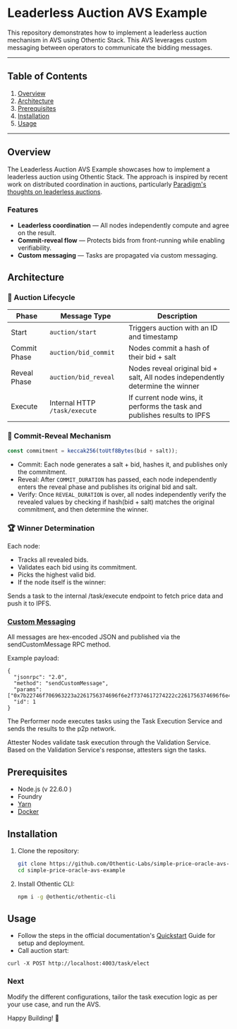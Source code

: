# Leaderless Auction AVS Example

This repository demonstrates how to implement a leaderless auction mechanism in AVS using Othentic Stack. This AVS leverages custom messaging between operators to communicate the bidding messages.

---

## Table of Contents

1. [Overview](#overview)
2. [Architecture](#architecture)
3. [Prerequisites](#prerequisites)
4. [Installation](#installation)
5. [Usage](#usage)

---

## Overview

The Leaderless Auction AVS Example showcases how to implement a leaderless auction using Othentic Stack. The approach is inspired by recent work on distributed coordination in auctions, particularly [Paradigm's thoughts on leaderless auctions](https://www.paradigm.xyz/2024/02/leaderless-auctions).


### Features

- **Leaderless coordination** — All nodes independently compute and agree on the result.
- **Commit-reveal flow** — Protects bids from front-running while enabling verifiability.
- **Custom messaging** — Tasks are propagated via custom messaging.

## Architecture


### 🔁 Auction Lifecycle

| Phase         | Message Type           | Description                                                                 |
|---------------|------------------------|-----------------------------------------------------------------------------|
| Start         | `auction/start`        | Triggers auction with an ID and timestamp                                  |
| Commit Phase  | `auction/bid_commit`   | Nodes commit a hash of their bid + salt                                    |
| Reveal Phase  | `auction/bid_reveal`   | Nodes reveal original bid + salt, All nodes independently determine the winner|
| Execute       | Internal HTTP `/task/execute` | If current node wins, it performs the task and publishes results to IPFS |

### 🧩 Commit-Reveal Mechanism

```js
const commitment = keccak256(toUtf8Bytes(bid + salt));
```

- Commit: Each node generates a salt + bid, hashes it, and publishes only the commitment.
- Reveal: After `COMMIT_DURATION` has passed, each node independently enters the reveal phase and publishes its original bid and salt.
- Verify: Once  `REVEAL_DURATION` is over, all nodes independently verify the revealed values by checking if hash(bid + salt) matches the original commitment, and then determine the winner.


### 🏆 Winner Determination
Each node:

- Tracks all revealed bids.
- Validates each bid using its commitment.
- Picks the highest valid bid.
- If the node itself is the winner:

Sends a task to the internal /task/execute endpoint to fetch price data and push it to IPFS.


### [Custom Messaging](https://docs.othentic.xyz/main/avs-framework/othentic-cli/p2p-config/custom-p2p-messaging)
All messages are hex-encoded JSON and published via the sendCustomMessage RPC method.

Example payload:

```
{
  "jsonrpc": "2.0",
  "method": "sendCustomMessage",
  "params": ["0x7b22746f706963223a2261756374696f6e2f7374617274222c2261756374696f6e4964223a31327d"],
  "id": 1
}
```

The Performer node executes tasks using the Task Execution Service and sends the results to the p2p network.

Attester Nodes validate task execution through the Validation Service. Based on the Validation Service's response, attesters sign the tasks. 

## Prerequisites

- Node.js (v 22.6.0 )
- Foundry
- [Yarn](https://yarnpkg.com/)
- [Docker](https://docs.docker.com/engine/install/)

## Installation

1. Clone the repository:

   ```bash
   git clone https://github.com/Othentic-Labs/simple-price-oracle-avs-example.git
   cd simple-price-oracle-avs-example
   ```

2. Install Othentic CLI:

   ```bash
   npm i -g @othentic/othentic-cli
   ```

## Usage

- Follow the steps in the official documentation's [Quickstart](https://docs.othentic.xyz/main/avs-framework/quick-start#steps) Guide for setup and deployment.
- Call auction start:
```
curl -X POST http://localhost:4003/task/elect
```


### Next
Modify the different configurations, tailor the task execution logic as per your use case, and run the AVS.

Happy Building! 🚀


